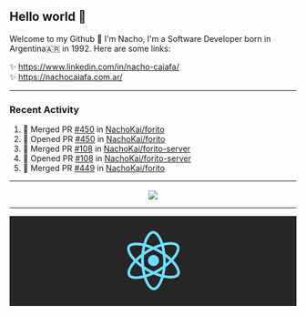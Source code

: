 ## Hello world 👋  
Welcome to my Github 🧙‍ I'm Nacho, I'm a Software Developer born in Argentina🇦🇷 in 1992. Here are some links:  
  
✨ https://www.linkedin.com/in/nacho-caiafa/  
✨ https://nachocaiafa.com.ar/  

---

### Recent Activity

<!--START_SECTION:activity-->
1. 🎉 Merged PR [#450](https://github.com/NachoKai/forito/pull/450) in [NachoKai/forito](https://github.com/NachoKai/forito)
2. 💪 Opened PR [#450](https://github.com/NachoKai/forito/pull/450) in [NachoKai/forito](https://github.com/NachoKai/forito)
3. 🎉 Merged PR [#108](https://github.com/NachoKai/forito-server/pull/108) in [NachoKai/forito-server](https://github.com/NachoKai/forito-server)
4. 💪 Opened PR [#108](https://github.com/NachoKai/forito-server/pull/108) in [NachoKai/forito-server](https://github.com/NachoKai/forito-server)
5. 🎉 Merged PR [#449](https://github.com/NachoKai/forito/pull/449) in [NachoKai/forito](https://github.com/NachoKai/forito)
<!--END_SECTION:activity-->

---

<p align="center">
  <!--
    <img align='center' src="https://github-readme-stats.vercel.app/api?username=NachoKai&theme=react&hide_border=true&include_all_commits=false&count_private=true" />
    <img align="center" src="https://github-readme-stats.vercel.app/api/top-langs?username=NachoKai&langs_count=10&show_icons=true&locale=en&layout=compact&theme=react&hide_border=true" />
   -->
    <img align='center' src="https://github-readme-streak-stats.herokuapp.com/?user=NachoKai&theme=react&hide_border=true" />
</p>

---

<p align="center">
    <img align='center' src='https://raw.githubusercontent.com/NachoKai/NachoKai/master/x3x5w638kkixi9s3h3vw.gif' >
</p>
